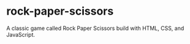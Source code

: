 # rock-paper-scissors

 A classic game called Rock Paper Scissors build with HTML, CSS, and JavaScript.
